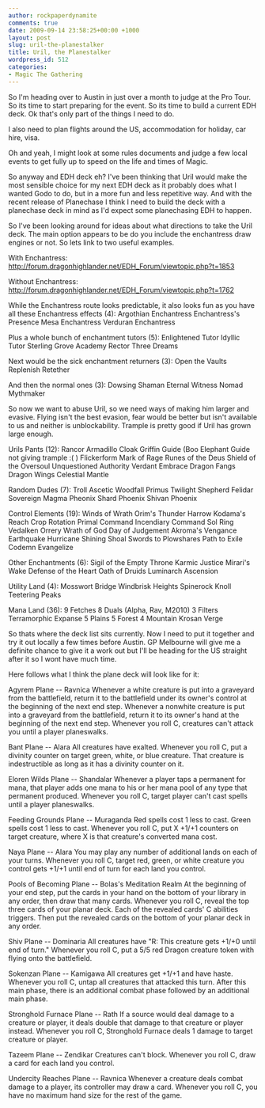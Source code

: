 ```yaml
---
author: rockpaperdynamite
comments: true
date: 2009-09-14 23:58:25+00:00 +1000
layout: post
slug: uril-the-planestalker
title: Uril, the Planestalker
wordpress_id: 512
categories:
- Magic The Gathering
---
```


So I'm heading over to Austin in just over a month to judge at the Pro Tour. So its time to start preparing for the event. So its time to build a current EDH deck. Ok that's only part of the things I need to do.

I also need to plan flights around the US, accommodation for holiday, car hire, visa.

Oh and yeah, I might look at some rules documents and judge a few local events to get fully up to speed on the life and times of Magic.

So anyway and EDH deck eh? I've been thinking that Uril would make the most sensible choice for my next EDH deck as it probably does what I wanted Godo to do, but in a more fun and less repetitive way. And with the recent release of Planechase I think I need to build the deck with a planechase deck in mind as I'd expect some planechasing EDH to happen.<!-- more -->

So I've been looking around for ideas about what directions to take the Uril deck. The main option appears to be do you include the enchantress draw engines or not. So lets link to two useful examples.

With Enchantress: http://forum.dragonhighlander.net/EDH_Forum/viewtopic.php?t=1853

Without Enchantress: http://forum.dragonhighlander.net/EDH_Forum/viewtopic.php?t=1762

While the Enchantress route looks predictable, it also looks fun as you have all these Enchantress effects (4):
Argothian Enchantress
Enchantress's Presence
Mesa Enchantress
Verduran Enchantress

Plus a whole bunch of enchantment tutors (5):
Enlightened Tutor
Idyllic Tutor
Sterling Grove
Academy Rector
Three Dreams

Next would be the sick enchantment returners (3):
Open the Vaults
Replenish
Retether

And then the normal ones (3):
Dowsing Shaman
Eternal Witness
Nomad Mythmaker

So now we want to abuse Uril, so we need ways of making him larger and evasive. Flying isn't the best evasion, fear would be better but isn't available to us and neither is unblockability. Trample is pretty good if Uril has grown large enough.

Urils Pants (12):
Rancor
Armadillo Cloak
Griffin Guide (Boo Elephant Guide not giving trample :( )
Flickerform
Mark of Rage
Runes of the Deus
Shield of the Oversoul
Unquestioned Authority
Verdant Embrace
Dragon Fangs
Dragon Wings
Celestial Mantle

Random Dudes (7):
Troll Ascetic
Woodfall Primus
Twilight Shepherd
Felidar Sovereign
Magma Pheonix
Shard Phoenix
Shivan Phoenix

Control Elements (19):
Winds of Wrath
Orim's Thunder
Harrow
Kodama's Reach
Crop Rotation
Primal Command
Incendiary Command
Sol Ring
Vedalken Orrery
Wrath of God
Day of Judgement
Akroma's Vengance
Earthquake
Hurricane
Shining Shoal
Swords to Plowshares
Path to Exile
Codemn
Evangelize

Other Enchantments (6):
Sigil of the Empty Throne
Karmic Justice
Mirari's Wake
Defense of the Heart
Oath of Druids
Luminarch Ascension

Utility Land (4):
Mosswort Bridge
Windbrisk Heights
Spinerock Knoll
Teetering Peaks

Mana Land (36):
9 Fetches
8 Duals (Alpha, Rav, M2010)
3 Filters
Terramorphic Expanse
5 Plains
5 Forest
4 Mountain
Krosan Verge

So thats where the deck list sits currently. Now I need to put it together and try it out locally a few times before Austin. GP Melbourne will give me a definite chance to give it a work out but I'll be heading for the US straight after it so I wont have much time.

Here follows what I think the plane deck will look like for it:

Agyrem
Plane -- Ravnica
Whenever a white creature is put into a graveyard from the battlefield, return it to the battlefield under its owner's control at the beginning of the next end step.
Whenever a nonwhite creature is put into a graveyard from the battlefield, return it to its owner's hand at the beginning of the next end step.
Whenever you roll C, creatures can't attack you until a player planeswalks.

Bant
Plane -- Alara
All creatures have exalted.
Whenever you roll C, put a divinity counter on target green, white, or blue creature. That creature is indestructible as long as it has a divinity counter on it.

Eloren Wilds
Plane -- Shandalar
Whenever a player taps a permanent for mana, that player adds one mana to his or her mana pool of any type that permanent produced.
Whenever you roll C, target player can't cast spells until a player planeswalks.

Feeding Grounds
Plane -- Muraganda
Red spells cost 1 less to cast.
Green spells cost 1 less to cast.
Whenever you roll C, put X +1/+1 counters on target creature, where X is that creature's converted mana cost.

Naya
Plane -- Alara
You may play any number of additional lands on each of your turns.
Whenever you roll C, target red, green, or white creature you control gets +1/+1 until end of turn for each land you control.

Pools of Becoming
Plane -- Bolas's Meditation Realm
At the beginning of your end step, put the cards in your hand on the bottom of your library in any order, then draw that many cards.
Whenever you roll C, reveal the top three cards of your planar deck. Each of the revealed cards' C abilities triggers. Then put the revealed cards on the bottom of your planar deck in any order.

Shiv
Plane -- Dominaria
All creatures have "R: This creature gets +1/+0 until end of turn."
Whenever you roll C, put a 5/5 red Dragon creature token with flying onto the battlefield.

Sokenzan
Plane -- Kamigawa
All creatures get +1/+1 and have haste.
Whenever you roll C, untap all creatures that attacked this turn. After this main phase, there is an additional combat phase followed by an additional main phase.

Stronghold Furnace
Plane -- Rath
If a source would deal damage to a creature or player, it deals double that damage to that creature or player instead.
Whenever you roll C, Stronghold Furnace deals 1 damage to target creature or player.

Tazeem
Plane -- Zendikar
Creatures can't block.
Whenever you roll C, draw a card for each land you control.

Undercity Reaches
Plane -- Ravnica
Whenever a creature deals combat damage to a player, its controller may draw a card.
Whenever you roll C, you have no maximum hand size for the rest of the game.

